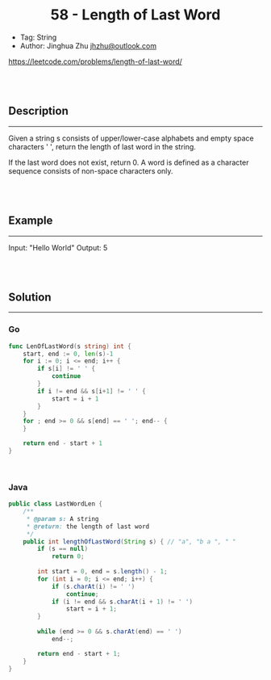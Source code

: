 # <center>58 - Length of Last Word</center> 


* Tag: String
* Author: Jinghua Zhu jhzhu@outlook.com

https://leetcode.com/problems/length-of-last-word/

<br></br>



## Description
----
Given a string s consists of upper/lower-case alphabets and empty space characters ' ', return the length of last word in the string.

If the last word does not exist, return 0. A word is defined as a character sequence consists of non-space characters only.

<br></br>



## Example
----
Input: "Hello World"
Output: 5

<br></br>



## Solution
----
### Go
```go
func LenOfLastWord(s string) int {
	start, end := 0, len(s)-1
	for i := 0; i <= end; i++ {
		if s[i] != ' ' {
			continue
		}
		if i != end && s[i+1] != ' ' {
			start = i + 1
		}
	}
	for ; end >= 0 && s[end] == ' '; end-- {
	}

	return end - start + 1
}
```

<br>


### Java
```java
public class LastWordLen {
	/**
     * @param s: A string
     * @return: the length of last word
     */
    public int lengthOfLastWord(String s) { // "a", "b a ", " "
        if (s == null)
            return 0;
        
        int start = 0, end = s.length() - 1;
        for (int i = 0; i <= end; i++) {
        	if (s.charAt(i) != ' ')
                continue; 
        	if (i != end && s.charAt(i + 1) != ' ')
        		start = i + 1;
        }
            
        while (end >= 0 && s.charAt(end) == ' ')
            end--;

        return end - start + 1;
    }
}
```